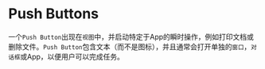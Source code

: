 # Push Buttons

一个`Push Button`出现在`视图`中，并启动特定于App的瞬时操作，例如打印文档或删除文件。`Push Button`包含文本（而不是图标），并且通常会打开单独的`窗口`，`对话框`或App，以便用户可以完成任务。